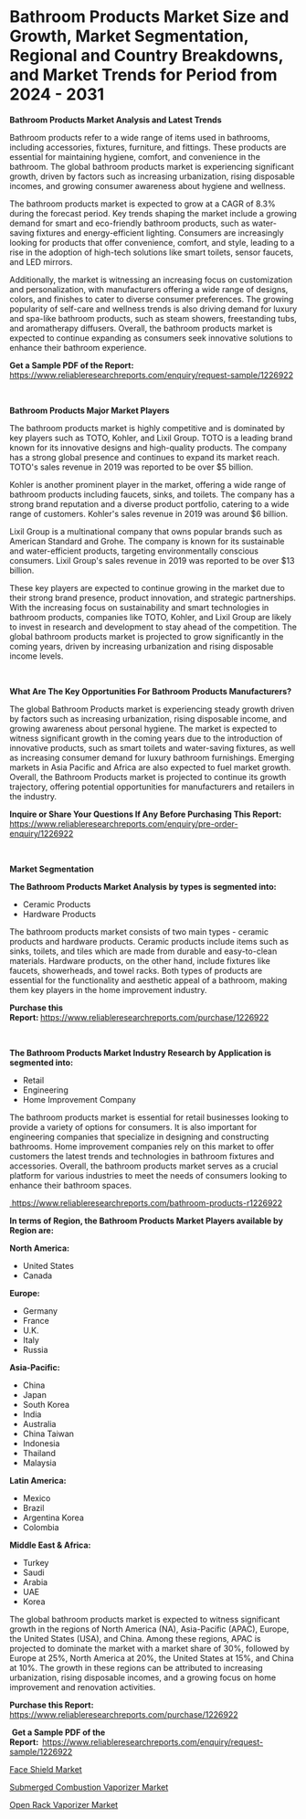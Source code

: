 <p><h1>Bathroom Products Market Size and Growth, Market Segmentation, Regional and Country Breakdowns, and Market Trends for Period from 2024 -  2031</h1></p><p><strong>Bathroom Products Market Analysis and Latest Trends</strong></p>
<p><p>Bathroom products refer to a wide range of items used in bathrooms, including accessories, fixtures, furniture, and fittings. These products are essential for maintaining hygiene, comfort, and convenience in the bathroom. The global bathroom products market is experiencing significant growth, driven by factors such as increasing urbanization, rising disposable incomes, and growing consumer awareness about hygiene and wellness.</p><p>The bathroom products market is expected to grow at a CAGR of 8.3% during the forecast period. Key trends shaping the market include a growing demand for smart and eco-friendly bathroom products, such as water-saving fixtures and energy-efficient lighting. Consumers are increasingly looking for products that offer convenience, comfort, and style, leading to a rise in the adoption of high-tech solutions like smart toilets, sensor faucets, and LED mirrors.</p><p>Additionally, the market is witnessing an increasing focus on customization and personalization, with manufacturers offering a wide range of designs, colors, and finishes to cater to diverse consumer preferences. The growing popularity of self-care and wellness trends is also driving demand for luxury and spa-like bathroom products, such as steam showers, freestanding tubs, and aromatherapy diffusers. Overall, the bathroom products market is expected to continue expanding as consumers seek innovative solutions to enhance their bathroom experience.</p></p>
<p><strong>Get a Sample PDF of the Report:&nbsp;</strong> <a href="https://www.reliableresearchreports.com/enquiry/request-sample/1226922">https://www.reliableresearchreports.com/enquiry/request-sample/1226922</a></p>
<p>&nbsp;</p>
<p><strong>Bathroom Products Major Market Players</strong></p>
<p><p>The bathroom products market is highly competitive and is dominated by key players such as TOTO, Kohler, and Lixil Group. TOTO is a leading brand known for its innovative designs and high-quality products. The company has a strong global presence and continues to expand its market reach. TOTO's sales revenue in 2019 was reported to be over $5 billion.</p><p>Kohler is another prominent player in the market, offering a wide range of bathroom products including faucets, sinks, and toilets. The company has a strong brand reputation and a diverse product portfolio, catering to a wide range of customers. Kohler's sales revenue in 2019 was around $6 billion.</p><p>Lixil Group is a multinational company that owns popular brands such as American Standard and Grohe. The company is known for its sustainable and water-efficient products, targeting environmentally conscious consumers. Lixil Group's sales revenue in 2019 was reported to be over $13 billion.</p><p>These key players are expected to continue growing in the market due to their strong brand presence, product innovation, and strategic partnerships. With the increasing focus on sustainability and smart technologies in bathroom products, companies like TOTO, Kohler, and Lixil Group are likely to invest in research and development to stay ahead of the competition. The global bathroom products market is projected to grow significantly in the coming years, driven by increasing urbanization and rising disposable income levels.</p></p>
<p>&nbsp;</p>
<p><strong>What Are The Key Opportunities For Bathroom Products Manufacturers?</strong></p>
<p><p>The global Bathroom Products market is experiencing steady growth driven by factors such as increasing urbanization, rising disposable income, and growing awareness about personal hygiene. The market is expected to witness significant growth in the coming years due to the introduction of innovative products, such as smart toilets and water-saving fixtures, as well as increasing consumer demand for luxury bathroom furnishings. Emerging markets in Asia Pacific and Africa are also expected to fuel market growth. Overall, the Bathroom Products market is projected to continue its growth trajectory, offering potential opportunities for manufacturers and retailers in the industry.</p></p>
<p><strong>Inquire or Share Your Questions If Any Before Purchasing This Report:</strong> <a href="https://www.reliableresearchreports.com/enquiry/pre-order-enquiry/1226922">https://www.reliableresearchreports.com/enquiry/pre-order-enquiry/1226922</a></p>
<p>&nbsp;</p>
<p><strong>Market Segmentation</strong></p>
<p><strong>The Bathroom Products Market Analysis by types is segmented into:</strong></p>
<p><ul><li>Ceramic Products</li><li>Hardware Products</li></ul></p>
<p><p>The bathroom products market consists of two main types - ceramic products and hardware products. Ceramic products include items such as sinks, toilets, and tiles which are made from durable and easy-to-clean materials. Hardware products, on the other hand, include fixtures like faucets, showerheads, and towel racks. Both types of products are essential for the functionality and aesthetic appeal of a bathroom, making them key players in the home improvement industry.</p></p>
<p><strong>Purchase this Report:&nbsp;</strong><a href="https://www.reliableresearchreports.com/purchase/1226922">https://www.reliableresearchreports.com/purchase/1226922</a></p>
<p>&nbsp;</p>
<p><strong>The Bathroom Products Market Industry Research by Application is segmented into:</strong></p>
<p><ul><li>Retail</li><li>Engineering</li><li>Home Improvement Company</li></ul></p>
<p><p>The bathroom products market is essential for retail businesses looking to provide a variety of options for consumers. It is also important for engineering companies that specialize in designing and constructing bathrooms. Home improvement companies rely on this market to offer customers the latest trends and technologies in bathroom fixtures and accessories. Overall, the bathroom products market serves as a crucial platform for various industries to meet the needs of consumers looking to enhance their bathroom spaces.</p></p>
<p><a href="https://www.reliableresearchreports.com/bathroom-products-r1226922">&nbsp;https://www.reliableresearchreports.com/bathroom-products-r1226922</a></p>
<p><strong>In terms of Region, the Bathroom Products Market Players available by Region are:</strong></p>
<p>
    <p> <strong> North America: </strong>
        <ul>
            <li>United States</li>
            <li>Canada</li>
        </ul>
        </p> 
    <p> <strong> Europe: </strong>
        <ul>
            <li>Germany</li>
            <li>France</li>
            <li>U.K.</li>
            <li>Italy</li>
            <li>Russia</li>
        </ul>
        </p> 
    <p> <strong> Asia-Pacific: </strong>
        <ul>
            <li>China</li>
            <li>Japan</li>
            <li>South Korea</li>
            <li>India</li>
            <li>Australia</li>
            <li>China Taiwan</li>
            <li>Indonesia</li>
            <li>Thailand</li>
            <li>Malaysia</li>
        </ul>
        </p> 
    <p> <strong> Latin America: </strong>
        <ul>
            <li>Mexico</li>
            <li>Brazil</li>
            <li>Argentina Korea</li>
            <li>Colombia</li>
        </ul>
        </p> 
    <p> <strong> Middle East & Africa: </strong>
        <ul>
            <li>Turkey</li>
            <li>Saudi</li>
            <li>Arabia</li>
            <li>UAE</li>
            <li>Korea</li>
        </ul>
    </p>
    </p>
<p><p>The global bathroom products market is expected to witness significant growth in the regions of North America (NA), Asia-Pacific (APAC), Europe, the United States (USA), and China. Among these regions, APAC is projected to dominate the market with a market share of 30%, followed by Europe at 25%, North America at 20%, the United States at 15%, and China at 10%. The growth in these regions can be attributed to increasing urbanization, rising disposable incomes, and a growing focus on home improvement and renovation activities.</p></p>
<p><strong>Purchase this Report: </strong><a href="https://www.reliableresearchreports.com/purchase/1226922">https://www.reliableresearchreports.com/purchase/1226922</a></p>
<p>&nbsp;<strong>Get a Sample PDF of the Report:&nbsp;&nbsp;</strong><a href="https://www.reliableresearchreports.com/enquiry/request-sample/1226922">https://www.reliableresearchreports.com/enquiry/request-sample/1226922</a></p>
<p><strong></strong></p>
<p><p><a href="https://github.com/ctanaka235/Market-Research-Report-List-1/blob/main/face-shield-market.md">Face Shield Market</a></p><p><a href="https://view.publitas.com/reportprime-1/analyzing-submerged-combustion-vaporizer-market-dynamics-and-growth-drivers-and-forecasted-for-period-from-2024-to-2031/">Submerged Combustion Vaporizer Market</a></p><p><a href="https://view.publitas.com/reportprime-1/open-rack-vaporizer-market-outlook-and-forecast-from-2024-to-2031/">Open Rack Vaporizer Market</a></p></p>